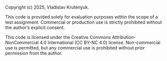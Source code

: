 Copyright (c) 2025, Vladislav Krutenyuk.

This code is provided solely for evaluation purposes within the scope of a test assignment.
Commercial or production use is strictly prohibited without the author’s explicit consent.

This code is licensed under the Creative Commons Attribution-NonCommercial 4.0 International (CC BY-NC 4.0) license.
Non-commercial use is permitted, but any commercial use is prohibited without prior permission from the author.